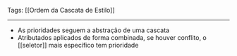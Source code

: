 
Tags: [[Ordem da Cascata de Estilo]]

----

- As prioridades seguem a abstração de uma cascata
- Atributados aplicados de forma combinada, se houver conflito, o [[seletor]] mais específico tem prioridade